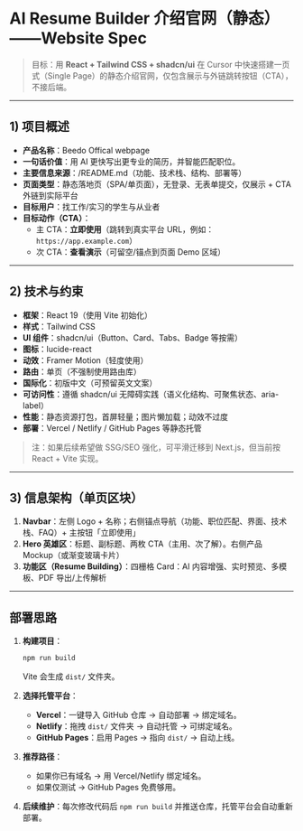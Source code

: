 # AI Resume Builder 介绍官网（静态）——Website Spec

> 目标：用 **React + Tailwind CSS + shadcn/ui** 在 Cursor 中快速搭建一页式（Single Page）的静态介绍官网，仅包含展示与外链跳转按钮（CTA），不接后端。

---

## 1) 项目概述
- **产品名称**：Beedo Offical webpage
- **一句话价值**：用 AI 更快写出更专业的简历，并智能匹配职位。
- **主要信息来源**：/README.md（功能、技术栈、结构、部署等）
- **页面类型**：静态落地页（SPA/单页面），无登录、无表单提交，仅展示 + CTA 外链到实际平台
- **目标用户**：找工作/实习的学生与从业者
- **目标动作（CTA）**：
  - 主 CTA：**立即使用**（跳转到真实平台 URL，例如：`https://app.example.com`）
  - 次 CTA：**查看演示**（可留空/锚点到页面 Demo 区域）

---

## 2) 技术与约束
- **框架**：React 19（使用 Vite 初始化）
- **样式**：Tailwind CSS
- **UI 组件**：shadcn/ui（Button、Card、Tabs、Badge 等按需）
- **图标**：lucide-react
- **动效**：Framer Motion（轻度使用）
- **路由**：单页（不强制使用路由库）
- **国际化**：初版中文（可预留英文文案）
- **可访问性**：遵循 shadcn/ui 无障碍实践（语义化结构、可聚焦状态、aria-label）
- **性能**：静态资源打包，首屏轻量；图片懒加载；动效不过度
- **部署**：Vercel / Netlify / GitHub Pages 等静态托管

> 注：如果后续希望做 SSG/SEO 强化，可平滑迁移到 Next.js，但当前按 React + Vite 实现。

---

## 3) 信息架构（单页区块）
1. **Navbar**：左侧 Logo + 名称；右侧锚点导航（功能、职位匹配、界面、技术栈、FAQ）+ 主按钮「立即使用」
2. **Hero 英雄区**：标题、副标题、两枚 CTA（主用、次了解）。右侧产品 Mockup（或渐变玻璃卡片）
3. **功能区（Resume Building）**：四栅格 Card：AI 内容增强、实时预览、多模板、PDF 导出/上传解析

---

## 部署思路
1. **构建项目**：
   ```bash
   npm run build
   ```
   Vite 会生成 `dist/` 文件夹。

2. **选择托管平台**：
   - **Vercel**：一键导入 GitHub 仓库 → 自动部署 → 绑定域名。
   - **Netlify**：拖拽 `dist/` 文件夹 → 自动托管 → 可绑定域名。
   - **GitHub Pages**：启用 Pages → 指向 `dist/` → 自动上线。

3. **推荐路径**：
   - 如果你已有域名 → 用 Vercel/Netlify 绑定域名。
   - 如果仅测试 → GitHub Pages 免费够用。

4. **后续维护**：每次修改代码后 `npm run build` 并推送仓库，托管平台会自动重新部署。

